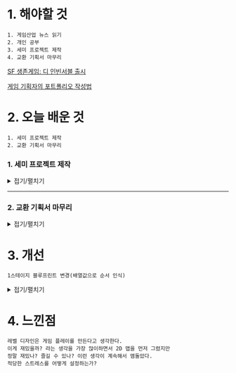 # 1. 해야할 것
```
1. 게임산업 뉴스 읽기
2. 개인 공부
3. 세미 프로젝트 제작
4. 교환 기획서 마무리
```
[SF 생존게임: 디 인빈서블 출시](https://www.gamemeca.com/view.php?gid=1742941)

[게임 기획자의 포트폴리오 작성법](https://www.youtube.com/watch?v=GwQ3X9kpAz4)

# 2. 오늘 배운 것
```
1. 세미 프로젝트 제작
2. 교환 기획서 마무리
```
### 1. 세미 프로젝트 제작
<details>
<summary>접기/펼치기</summary>

```
레벨 디자인 초안을 공유하고 더미 맵을 만들기 시작했다.
```
![image](https://github.com/JM94Ent/TIL-WIL/assets/143363550/874f45a1-9b7d-4b6a-a386-7f40ac3dbc38)

![image](https://github.com/JM94Ent/TIL-WIL/assets/143363550/d6ece4f2-ef66-4f1f-a9c1-1a1526c4e5a0)

</details>

****
### 2. 교환 기획서 마무리
<details>
<summary>접기/펼치기</summary>

```
문 열림 블루프린트를 잘못짜서 RGB 순서를 빼놓았다.
해당 문 열림로직은 배열을 쓰면 해결될 것이다.

스테이지 1에서 치명적오류가 발생한 것은 QA를 다양하게 하지 않아서였다.
다행히도 복잡한 스테이지2,3은 많은 QA덕분에 잘 작동됐다.
```
![image](https://github.com/JM94Ent/TIL-WIL/assets/143363550/8c131309-037b-49b2-979a-b4357312a411)

![image](https://github.com/JM94Ent/TIL-WIL/assets/143363550/f7ae540b-745e-404d-9b55-8dfb974c1e79)

![image](https://github.com/JM94Ent/TIL-WIL/assets/143363550/fa9b0fe8-05d1-48a6-8927-ad1074185b78)

</details>


# 3. 개선
```
1스테이지 블루프린트 변경(배열값으로 순서 인식)
```

<details>
<summary>접기/펼치기</summary>

![image](https://github.com/JM94Ent/TIL-WIL/assets/143363550/535322ee-d02c-49b8-b889-426c1101f06b)
</details>


# 4. 느낀점
```
레벨 디자인은 게임 플레이를 만든다고 생각한다.
이게 재밌을까? 라는 생각을 가장 많이하면서 2D 맵을 먼저 그렸지만
정말 재밌나? 즐길 수 있나? 이런 생각이 계속해서 맴돌았다.
적당한 스트레스를 어떻게 설정하는가?
```


